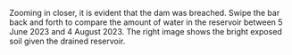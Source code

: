 Zooming in closer, it is evident that the dam was breached. Swipe the bar back and forth to compare the amount of water in the reservoir between 5 June 2023 and 4 August 2023. The right image shows the bright exposed soil given the drained reservoir.